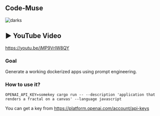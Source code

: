 ## Code-Muse

![darks](https://user-images.githubusercontent.com/1176339/236716023-ff392b33-dbb0-47cc-9845-4d6c6eda6a33.png)

## ▶️ YouTube Video

https://youtu.be/jMP9VrlW8QY

### Goal

Generate a working dockerized apps using prompt engineering.

### How to use it?

```
OPENAI_API_KEY=somekey cargo run -- --description 'application that renders a fractal on a canvas' --language javascript
```

You can get a key from https://platform.openai.com/account/api-keys


